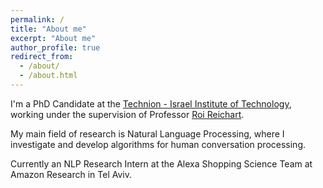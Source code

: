 ```yaml
---
permalink: /
title: "About me"
excerpt: "About me"
author_profile: true
redirect_from: 
  - /about/
  - /about.html
---
```


I'm a PhD Candidate at the <a href = "http://www.technion.ac.il">Technion - Israel Institute of Technology</a>, working under the supervision of Professor <a href = "https://ie.technion.ac.il/~roiri/">Roi Reichart</a>. 

My main field of research is Natural Language Processing, where I investigate and develop algorithms for human conversation processing.

Currently an NLP Research Intern at the Alexa Shopping Science Team at Amazon Research in Tel Aviv.
